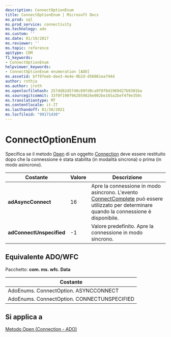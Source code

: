 ```yaml
---
description: ConnectOptionEnum
title: ConnectOptionEnum | Microsoft Docs
ms.prod: sql
ms.prod_service: connectivity
ms.technology: ado
ms.custom: ''
ms.date: 01/19/2017
ms.reviewer: ''
ms.topic: reference
apitype: COM
f1_keywords:
- ConnectOptionEnum
helpviewer_keywords:
- ConnectOptionEnum enumeration [ADO]
ms.assetid: bff07eeb-dee3-4e4e-9b2d-d56061ea744d
author: rothja
ms.author: jroth
ms.openlocfilehash: 257dd82d5740c89fd8ca9f8f8d1969d27b9301ba
ms.sourcegitcommit: 33f0f190f962059826e002be165a2bef4f9e350c
ms.translationtype: MT
ms.contentlocale: it-IT
ms.lasthandoff: 01/30/2021
ms.locfileid: "99171430"
---
```

# <a name="connectoptionenum"></a>ConnectOptionEnum
Specifica se il metodo [Open](./open-method-ado-connection.md) di un oggetto [Connection](./connection-object-ado.md) deve essere restituito dopo che la connessione è stata stabilita (in modalità sincrona) o prima (in modo asincrono).  
  
|Costante|Valore|Descrizione|  
|--------------|-----------|-----------------|  
|**adAsyncConnect**|16|Apre la connessione in modo asincrono. L'evento [ConnectComplete](./connectcomplete-and-disconnect-events-ado.md) può essere utilizzato per determinare quando la connessione è disponibile.|  
|**adConnectUnspecified**|-1|Valore predefinito. Apre la connessione in modo sincrono.|  
  
## <a name="adowfc-equivalent"></a>Equivalente ADO/WFC  
 Pacchetto: **com. ms. wfc. Data**  
  
|Costante|  
|--------------|  
|AdoEnums. ConnectOption. ASYNCCONNECT|  
|AdoEnums. ConnectOption. CONNECTUNSPECIFIED|  
  
## <a name="applies-to"></a>Si applica a  
 [Metodo Open (Connection - ADO)](./open-method-ado-connection.md)